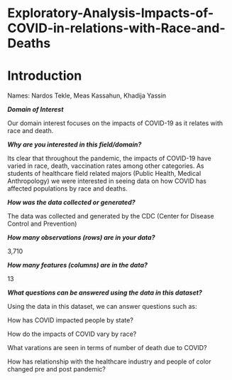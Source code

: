 # Exploratory-Analysis-Impacts-of-COVID-in-relations-with-Race-and-Deaths
# Introduction

Names: Nardos Tekle, Meas Kassahun, Khadija Yassin 

_**Domain of Interest**_

Our domain interest focuses on the impacts of COVID-19 as it relates with race and death. 

_**Why are you interested in this field/domain?**_

Its clear that throughout the pandemic, the impacts of COVID-19 have varied in race, death, vaccination rates among other categories. As students of healthcare field related majors (Public Health, Medical Anthropology) we were interested in seeing data on how COVID has affected populations by race and deaths.

_**How was the data collected or generated?**_

The data was collected and generated by the CDC (Center for Disease Control and Prevention) 

_**How many observations (rows) are in your data?**_

3,710

_**How many features (columns) are in the data?**_

13

_**What questions can be answered using the data in this dataset?**_

Using the data in this dataset, we can answer questions such as:

How has COVID impacted people by state?

How do the impacts of COVID vary by race? 

What varations are seen in terms of number of death due to COVID?

How has relationship with the healthcare industry and people of color changed pre and post pandemic?


